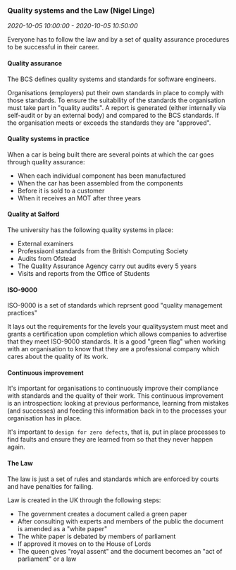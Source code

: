 ### Quality systems and the Law (Nigel Linge)

_2020-10-05 10:00:00 - 2020-10-05 10:50:00_

Everyone has to follow the law and by a set of quality assurance procedures to be successful in their career. 

#### Quality assurance

The BCS defines quality systems and standards for software engineers.

Organisations (employers) put their own standards in place to comply with those standards. To ensure the suitability of the standards the organisation must take part in "quality audits". A report is generated (either internally via self-audit or by an external body) and compared to the BCS standards. If the organisation meets or exceeds the standards they are "approved".

#### Quality systems in practice

When a car is being built there are several points at which the car goes through quality assurance:

* When each individual component has been manufactured  
* When the car has been assembled from the components  
* Before it is sold to a customer  
* When it receives an MOT after three years

#### Quality at Salford

The university has the following quality systems in place:

* External examiners
* Professiaonl standards from the British Computing Society
* Audits from Ofstead
* The Quality Assurance Agency carry out audits every 5 years
* Visits and reports from the Office of Students

#### ISO-9000

ISO-9000 is a set of standards which reprsent good "quality management practices"

It lays out the requirements for the levels your qualitysystem must meet and grants a certification upon completion which allows companies to advertise that they meet ISO-9000 standards. It is a good "green flag" when working with an organisation to know that they are a professional company which cares about the quality of its work.

#### Continuous improvement

It's important for organisations to continuously improve their compliance with standards and the quality of their work. This continuous improvement is an introspection: looking at previous performance, learning from mistakes (and successes) and feeding this information back in to the processes your organisation has in place.

It's important to `design for zero defects`, that is, put in place processes to find faults and ensure they are learned from so that they never happen again.

#### The Law

The law is just a set of rules and standards which are enforced by courts and have penalties for failing.

Law is created in the UK through the following steps:

* The government creates a document called a green paper  
* After consulting with experts and members of the public the document is amended as a "white paper"
* The white paper is debated by members of parliament
* If approved it moves on to the House of Lords
* The queen gives "royal assent" and the document becomes an "act of parliament" or a law
